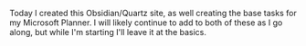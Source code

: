 Today I created this Obsidian/Quartz site, as well creating the base tasks for my Microsoft Planner. I will likely continue to add to both of these as I go along, but while I'm starting I'll leave it at the basics.